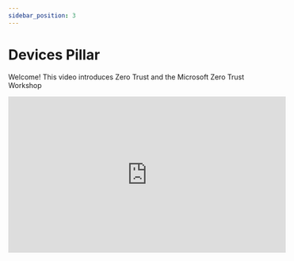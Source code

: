 ```yaml
---
sidebar_position: 3
---
```


# Devices Pillar

Welcome! This video introduces Zero Trust and the Microsoft Zero Trust Workshop

<iframe width="560" height="315" src="
https://www.youtube.com/embed/wraJn-jGd_M?si=AKBKorPL0auEXFmy
" title="YouTube video player" frameborder="0" allow="accelerometer; autoplay; clipboard-write; encrypted-media; gyroscope; picture-in-picture; web-share" referrerpolicy="strict-origin-when-cross-origin" allowfullscreen></iframe>

